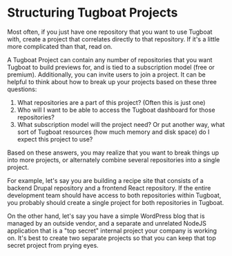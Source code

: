 # Structuring Tugboat Projects

Most often, if you just have one repository that you want to use Tugboat with,
create a project that correlates directly to that repository. If it's a little
more complicated than that, read on.

A Tugboat Project can contain any number of repositories that you want Tugboat
to build previews for, and is tied to a subscription model (free or premium).
Additionally, you can invite users to join a project. It can be helpful to think
about how to break up your projects based on these three questions:

1. What repositories are a part of this project? (Often this is just one)
2. Who will I want to be able to access the Tugboat dashboard for those
   repositories?
3. What subscription model will the project need? Or put another way, what sort
   of Tugboat resources (how much memory and disk space) do I expect this
   project to use?

Based on these answers, you may realize that you want to break things up into
more projects, or alternately combine several repositories into a single
project.

For example, let's say you are building a recipe site that consists of a backend
Drupal repository and a frontend React repository. If the entire development
team should have access to both repositories within Tugboat, you probably should
create a single project for both repositories in Tugboat.

On the other hand, let's say you have a simple WordPress blog that is managed by
an outside vendor, and a separate and unrelated NodeJS application that is a
"top secret" internal project your company is working on. It's best to create
two separate projects so that you can keep that top secret project from prying
eyes.
